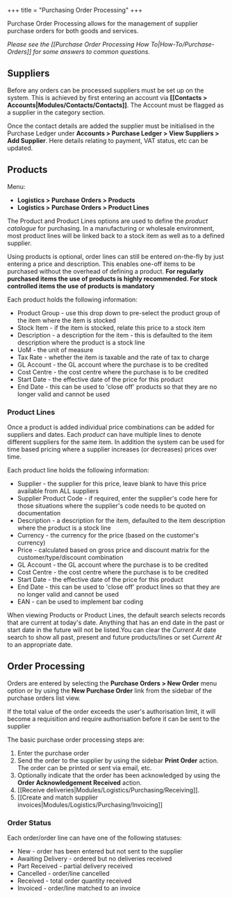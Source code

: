 +++
title = "Purchasing Order Processing"
+++

Purchase Order Processing allows for the management of supplier purchase orders for both goods and services.

*Please see the [[Purchase Order Processing How To|How-To/Purchase-Orders]] for some answers to common questions.*

## Suppliers

Before any orders can be processed suppliers must be set up on the system. This is achieved by first entering an account via **[[Contacts > Accounts|Modules/Contacts/Contacts]]**. The Account must be flagged as a supplier in the category section.

Once the contact details are added the supplier must be initialised in the Purchase Ledger under **Accounts > Purchase Ledger > View Suppliers > Add Supplier**. Here details relating to payment, VAT status, etc can be updated.

## Products

Menu: 

- **Logistics > Purchase Orders > Products**
- **Logistics > Purchase Orders > Product Lines**

The Product and Product Lines options are used to define the *product catalogue* for purchasing. In a manufacturing or wholesale environment, most product lines will be linked back to a stock item as well as to a defined supplier.

<span class="attention note">Using products is optional, order lines can still be entered on-the-fly by just entering a price and description. This enables one-off items to be purchased without the overhead of defining a product. **For regularly purchased items the use of products is highly recommended. For stock controlled items the use of products is mandatory**</span>

Each product holds the following information:

- Product Group - use this drop down to pre-select the product group of the item where the item is stocked
- Stock Item - if the item is stocked, relate this price to a stock item
- Description - a description for the item - this is defaulted to the item description where the product is a stock line
- UoM - the unit of measure 
- Tax Rate - whether the item is taxable and the rate of tax to charge
- GL Account - the GL account where the purchase is to be credited
- Cost Centre - the cost centre where the purchase is to be credited
- Start Date - the effective date of the price for this product
- End Date - this can be used to 'close off' products so that they are no longer valid and cannot be used

### Product Lines 

Once a product is added individual price combinations can be added for suppliers and dates. Each *product* can have multiple lines to denote different suppliers for the same item. In addition the system can be used for time based pricing where a supplier increases (or decreases) prices over time.

Each product line holds the following information:

- Supplier - the supplier for this price, leave blank to have this price available from ALL suppliers
- Supplier Product Code - if required, enter the supplier's code here for those situations where the supplier's code needs to be quoted on documentation
- Description - a description for the item, defaulted to the item description where the product is a stock line
- Currency - the currency for the price (based on the customer's currency)
- Price - calculated based on gross price and discount matrix for the customer/type/discount combination
- GL Account - the GL account where the purchase is to be credited
- Cost Centre - the cost centre where the purchase is to be credited
- Start Date - the effective date of the price for this product
- End Date - this can be used to 'close off' product lines so that they are no longer valid and cannot be used
- EAN - can be used to implement bar coding

<span class="attention note">When viewing Products or Product Lines, the default search selects records that are current at today's date. Anything that has an end date in the past or start date in the future will not be listed.You can clear the *Current At* date search to show all past, present and future products/lines or set *Current At* to an appropriate date.</span>

## Order Processing

Orders are entered by selecting the **Purchase Orders > New Order** menu option or by using the **New Purchase Order** link from the sidebar of the purchase orders list view.

<span class="attention note">If the total value of the order exceeds the user's authorisation limit, it will become a requisition and require authorisation before it can be sent to the supplier</span>

The basic purchase order processing steps are:

1. Enter the purchase order
2. Send the order to the supplier by using the sidebar **Print Order** action. The order can be printed or sent via email, etc.
3. Optionally indicate that the order has been acknowledged by using the **Order Acknowledgement Received** action.
4. [[Receive deliveries|Modules/Logistics/Purchasing/Receiving]].
5. [[Create and match supplier invoices|Modules/Logistics/Purchasing/Invoicing]]

### Order Status

Each order/order line can have one of the following statuses:

- New - order has been entered but not sent to the supplier
- Awaiting Delivery - ordered but no deliveries received
- Part Received - partial delivery received
- Cancelled - order/line cancelled
- Received - total order quantity received
- Invoiced - order/line matched to an invoice
